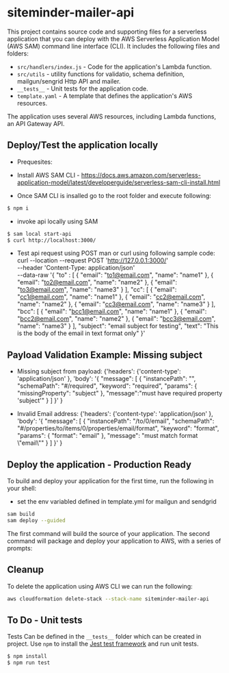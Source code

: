 # siteminder-mailer-api

This project contains source code and supporting files for a serverless application that you can deploy with the AWS Serverless Application Model (AWS SAM) command line interface (CLI). It includes the following files and folders:

- `src/handlers/index.js` - Code for the application's Lambda function.
- `src/utils` - utility functions for validatio, schema definition, mailgun/sengrid Http API and mailer.
- `__tests__` - Unit tests for the application code. 
- `template.yaml` - A template that defines the application's AWS resources.

The application uses several AWS resources, including Lambda functions, an API Gateway API. 
## Deploy/Test the  application locally
* Prequesites:
- Install AWS SAM CLI - https://docs.aws.amazon.com/serverless-application-model/latest/developerguide/serverless-sam-cli-install.html

- Once SAM CLI is insalled  go to the root folder and  execute following:
```bash
$ npm i
```
- invoke api locally using SAM

```bash
$ sam local start-api
$ curl http://localhost:3000/
```


*  Test api request using POST man or curl using following sample code:
curl --location --request POST 'http://127.0.0.1:3000/' \
--header 'Content-Type: application/json' \
--data-raw '{ "to" : [
      { "email": "to1@email.com", "name": "name1" },
      { "email": "to2@email.com", "name": "name2" },
      { "email": "to3@email.com", "name": "name3" }
    ],
    "cc": [
      { "email": "cc1@email.com", "name": "name1" },
      { "email": "cc2@email.com", "name": "name2" },
      { "email": "cc3@email.com", "name": "name3" }
    ],
    "bcc": [
      { "email": "bcc1@email.com", "name": "name1" },
      { "email": "bcc2@email.com", "name": "name2" },
      { "email": "bcc3@email.com", "name": "name3" }
    ],
    "subject": "email subject for testing",
    "text": "This is the body of the email in text format only"
  }'

## Payload Validation Example: Missing subject
- Missing subject from payload:
{'headers': {'content-type': 'application/json'
    }, 'body': '{
        "message": [
            {
                "instancePath": "",
                "schemaPath": "#/required",
                "keyword": "required",
                "params": {
                    "missingProperty": "subject"
                },
                "message":"must have required property \'subject\'"
            }
        ]
    }'
}

- Invalid Email address:
{'headers': {'content-type': 'application/json'
    }, 'body': '{
        "message": [
            {
                "instancePath": "/to/0/email",
                "schemaPath": "#/properties/to/items/0/properties/email/format",
                "keyword": "format",
                "params": {
                    "format": "email"
                },
                "message": "must match format \\"email\\""
            }
        ]
    }'
}

## Deploy the  application - Production Ready
To build and deploy your application for the first time, run the following in your shell:
* set the env variabled defined in template.yml for mailgun and sendgrid
```bash
sam build
sam deploy --guided
```

The first command will build the source of your application. The second command will package and deploy your application to AWS, with a series of prompts:

## Cleanup

To delete the application using AWS CLI we can run the following:

```bash
aws cloudformation delete-stack --stack-name siteminder-mailer-api
```

## To Do - Unit tests

Tests Can be  defined in the `__tests__` folder which can be created in project. Use `npm` to install the [Jest test framework](https://jestjs.io/) and run unit tests.

```bash
$ npm install
$ npm run test
```


